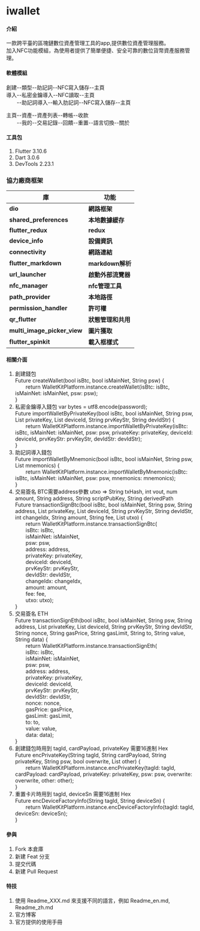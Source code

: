 # iwallet

#### 介紹
一款跨平臺的區塊鏈數位資產管理工具的app,提供數位資產管理服務。  
加入NFC功能模組，為使用者提供了簡單便捷、安全可靠的數位貨幣資產服務管理。  

#### 軟體模組
創建--類型--助記詞--NFC寫入儲存--主頁  
導入--私密金鑰導入--NFC讀取--主頁  
  --助記詞導入--輸入肋記詞--NFC寫入儲存--主頁  

主頁--資產--資產列表--轉帳--收款  
  --我的--交易記錄--回饋--重置--語言切換--關於  

#### 工具包

1.  Flutter 3.10.6
2.  Dart 3.0.6
3.  DevTools 2.23.1

### 協力廠商框架

| 庫                           | 功能                |
| --------------------------   | --------------      |
| **dio**                      | **網路框架**        |
| **shared_preferences**       | **本地數據緩存**    |
| **flutter_redux**            | **redux**           |
| **device_info**              | **設備資訊**        |
| **connectivity**             | **網路連結**        |
| **flutter_markdown**         | **markdown解析**    |
| **url_launcher**             | **啟動外部流覽器**  |
| **nfc_manager**              | **nfc管理工具**     |
| **path_provider**            | **本地路徑**        |
| **permission_handler**       | **許可權**          |
| **qr_flutter**               | **狀態管理和共用**  |
| **multi_image_picker_view**  | **圖片獲取**        |
| **flutter_spinkit**          | **載入框樣式**      |

#### 相關介面

1.  創建錢包  
    Future<dynamic> createWallet(bool isBtc, bool isMainNet, String psw) {  
       return WalletKitPlatform.instance.createWallet(isBtc: isBtc, isMainNet: isMainNet, psw: psw);  
    }  
3.  私密金鑰導入錢包 var bytes = utf8.encode(password);  
    Future<dynamic> importWalletByPrivateKey(bool isBtc, bool isMainNet, String psw, List<int> privateKey, List<int> deviceId, String prvKeyStr, String devIdStr) {  
        return WalletKitPlatform.instance.importWalletByPrivateKey(isBtc: isBtc, isMainNet: isMainNet, psw: psw, privateKey: privateKey, deviceId: deviceId, prvKeyStr: prvKeyStr, devIdStr: devIdStr);  
    }  
5.  助記詞導入錢包  
    Future<dynamic> importWalletByMnemonic(bool isBtc, bool isMainNet, String psw, List<String> mnemonics) {  
        return WalletKitPlatform.instance.importWalletByMnemonic(isBtc: isBtc, isMainNet: isMainNet, psw: psw, mnemonics: mnemonics);  
    }  
6.  交易簽名 BTC需要address參數  utxo => String txHash, int vout, num amount, String address, String scriptPubKey, String derivedPath  
    Future<dynamic> transactionSignBtc(bool isBtc, bool isMainNet, String psw, String address, List<int> privateKey, List<int> deviceId, String prvKeyStr, String devIdStr,  
        int changeIdx, String amount, String fee, List<Map> utxo) {  
        return WalletKitPlatform.instance.transactionSignBtc(  
            isBtc: isBtc,  
            isMainNet: isMainNet,  
            psw: psw,  
            address: address,  
            privateKey: privateKey,  
            deviceId: deviceId,  
            prvKeyStr: prvKeyStr,  
            devIdStr: devIdStr,  
            changeIdx: changeIdx,  
            amount: amount,  
            fee: fee,  
            utxo: utxo);  
    }  
7.  交易簽名 ETH  
    Future<dynamic> transactionSignEth(bool isBtc, bool isMainNet, String psw, String address, List<int> privateKey, List<int> deviceId, String prvKeyStr, String devIdStr,  
        String nonce, String gasPrice, String gasLimit, String to, String value, String data) {  
        return WalletKitPlatform.instance.transactionSignEth(  
            isBtc: isBtc,  
            isMainNet: isMainNet,  
            psw: psw,  
            address: address,  
            privateKey: privateKey,  
            deviceId: deviceId,  
            prvKeyStr: prvKeyStr,  
            devIdStr: devIdStr,  
            nonce: nonce,  
            gasPrice: gasPrice,  
            gasLimit: gasLimit,  
            to: to,  
            value: value,  
            data: data);  
    }  
8.  創建錢包時用到 tagId, cardPayload, privateKey 需要16進制 Hex  
    Future<dynamic> encPrivateKey(String tagId, String cardPayload, String privateKey, String psw, bool overwrite, List<int> other) {  
        return WalletKitPlatform.instance.encPrivateKey(tagId: tagId, cardPayload: cardPayload, privateKey: privateKey, psw: psw, overwrite: overwrite, other: other);  
    }  
9.  重置卡片時用到 tagId, deviceSn 需要16進制 Hex  
    Future<dynamic> encDeviceFactoryInfo(String tagId, String deviceSn) {  
        return WalletKitPlatform.instance.encDeviceFactoryInfo(tagId: tagId, deviceSn: deviceSn);  
    }  

#### 參與

1.  Fork 本倉庫
2.  新建 Feat 分支
3.  提交代碼
4.  新建 Pull Request


#### 特技

1.  使用 Readme\_XXX.md 來支援不同的語言，例如 Readme\_en.md, Readme\_zh.md
2.  官方博客 
3.  官方提供的使用手冊
